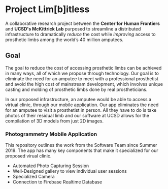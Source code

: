 # Project Lim[b]itless

A collaborative research project between the **Center for Human Frontiers** and **UCSD's McKittrick Lab** purposed to streamline a distributed infrastructure to dramatically *reduce* the cost while *improving* access to prosthetic limbs among the world’s 40 million amputees.



## Goal

The goal to reduce the cost of accessing prosthetic limbs can be achieved in many ways, all of which we propose through technology. Our goal is to eliminate the need for an amputee to meet with a professional prosthetist and avoid the high cost of mainstream development, which involves unique casting and molding of prosthetic limbs done by real prostheticians.

In our proposed infrastructure, an amputee would be able to access a virtual clinic, through our mobile application. Our app eliminates the need for an amputee to visit a prosthetist in person. All they have to do is take photos of their residual limb and our software at UCSD allows for the compilation of 3D models from just 2D images.



### Photogrammetry Mobile Application

This repository outlines the work from the Software Team since Summer 2019. The app has many key components that make it specialized for our proposed virual clinic.

* Automated Photo Capturing Session
* Well-Designed gallery to view individual user sessions
* Specialized Camera
* Connection to Firebase Realtime Database 
